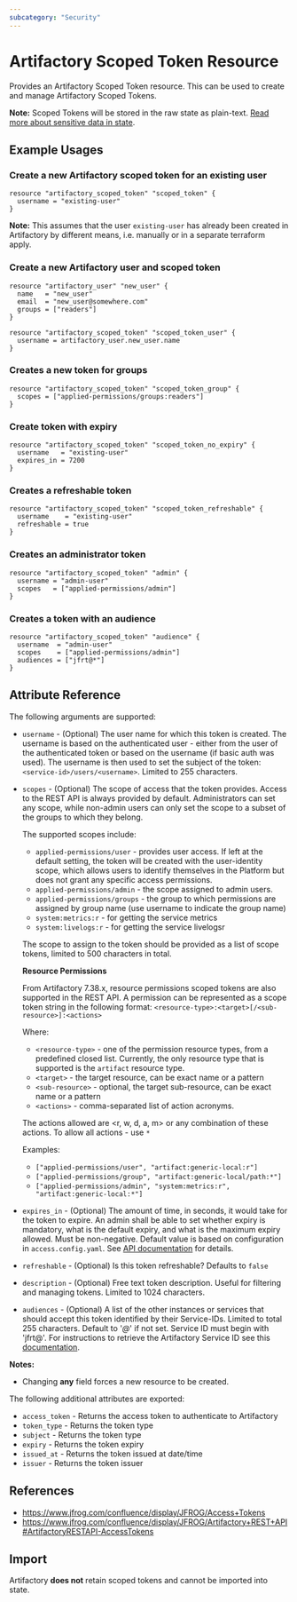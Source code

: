 ```yaml
---
subcategory: "Security"
---
```

# Artifactory Scoped Token Resource

Provides an Artifactory Scoped Token resource. This can be used to create and manage Artifactory Scoped Tokens.

**Note:** Scoped Tokens will be stored in the raw state as plain-text. [Read more about sensitive data in
state](https://www.terraform.io/docs/state/sensitive-data.html).


## Example Usages
### Create a new Artifactory scoped token for an existing user

```hcl
resource "artifactory_scoped_token" "scoped_token" {
  username = "existing-user"
}
```

**Note:** This assumes that the user `existing-user` has already been created in Artifactory by different means, i.e. manually or in a separate terraform apply.

### Create a new Artifactory user and scoped token
```hcl
resource "artifactory_user" "new_user" {
  name   = "new_user"
  email  = "new_user@somewhere.com"
  groups = ["readers"]
}

resource "artifactory_scoped_token" "scoped_token_user" {
  username = artifactory_user.new_user.name
}
```

### Creates a new token for groups
```hcl
resource "artifactory_scoped_token" "scoped_token_group" {
  scopes = ["applied-permissions/groups:readers"]
}
```

### Create token with expiry
```hcl
resource "artifactory_scoped_token" "scoped_token_no_expiry" {
  username   = "existing-user"
  expires_in = 7200
}
```

### Creates a refreshable token
```hcl
resource "artifactory_scoped_token" "scoped_token_refreshable" {
  username    = "existing-user"
  refreshable = true
}
```

### Creates an administrator token
```hcl
resource "artifactory_scoped_token" "admin" {
  username = "admin-user"
  scopes   = ["applied-permissions/admin"]
}
```

### Creates a token with an audience
```hcl
resource "artifactory_scoped_token" "audience" {
  username  = "admin-user"
  scopes    = ["applied-permissions/admin"]
  audiences = ["jfrt@*"]
}
```

## Attribute Reference

The following arguments are supported:

* `username` - (Optional) The user name for which this token is created. The username is based on the authenticated user - either from the user of the authenticated token or based on the username (if basic auth was used). The username is then used to set the subject of the token: `<service-id>/users/<username>`. Limited to 255 characters.
* `scopes` - (Optional) The scope of access that the token provides. Access to the REST API is always provided by default. Administrators can set any scope, while non-admin users can only set the scope to a subset of the groups to which they belong.

  The supported scopes include:
  * `applied-permissions/user` - provides user access. If left at the default setting, the token will be created with the user-identity scope, which allows users to identify themselves in the Platform but does not grant any specific access permissions.
  * `applied-permissions/admin` - the scope assigned to admin users.
  * `applied-permissions/groups` - the group to which permissions are assigned by group name (use username to indicate the group name)
  * `system:metrics:r` - for getting the service metrics
  * `system:livelogs:r` - for getting the service livelogsr

  The scope to assign to the token should be provided as a list of scope tokens, limited to 500 characters in total.

  **Resource Permissions**

  From Artifactory 7.38.x, resource permissions scoped tokens are also supported in the REST API. A permission can be represented as a scope token string in the following format: `<resource-type>:<target>[/<sub-resource>]:<actions>`

  Where:
  * `<resource-type>` - one of the permission resource types, from a predefined closed list. Currently, the only resource type that is supported is the `artifact` resource type.
  * `<target>` - the target resource, can be exact name or a pattern
  * `<sub-resource>` - optional, the target sub-resource, can be exact name or a pattern
  * `<actions>` - comma-separated list of action acronyms.

  The actions allowed are <r, w, d, a, m> or any combination of these actions. To allow all actions - use `*`

  Examples:
  * `["applied-permissions/user", "artifact:generic-local:r"]`
  * `["applied-permissions/group", "artifact:generic-local/path:*"]`
  * `["applied-permissions/admin", "system:metrics:r", "artifact:generic-local:*"]`
* `expires_in` - (Optional) The amount of time, in seconds, it would take for the token to expire. An admin shall be able to set whether expiry is mandatory, what is the default expiry, and what is the maximum expiry allowed. Must be non-negative. Default value is based on configuration in `access.config.yaml`. See [API documentation](https://www.jfrog.com/confluence/display/JFROG/Artifactory+REST+API#ArtifactoryRESTAPI-RevokeTokenbyIDrevoketokenbyid) for details.
* `refreshable` - (Optional) Is this token refreshable? Defaults to `false`
* `description` - (Optional) Free text token description. Useful for filtering and managing tokens. Limited to 1024 characters.
* `audiences` - (Optional) A list of the other instances or services that should accept this token identified by their Service-IDs. Limited to total 255 characters. Default to '*@*' if not set. Service ID must begin with 'jfrt@'. For instructions to retrieve the Artifactory Service ID see this [documentation](https://www.jfrog.com/confluence/display/JFROG/Artifactory+REST+API#ArtifactoryRESTAPI-GetServiceID).

**Notes:**
- Changing **any** field forces a new resource to be created.

The following additional attributes are exported:

* `access_token` - Returns the access token to authenticate to Artifactory
* `token_type` - Returns the token type
* `subject` - Returns the token type
* `expiry` - Returns the token expiry
* `issued_at` - Returns the token issued at date/time
* `issuer` - Returns the token issuer

## References

- https://www.jfrog.com/confluence/display/JFROG/Access+Tokens
- https://www.jfrog.com/confluence/display/JFROG/Artifactory+REST+API#ArtifactoryRESTAPI-AccessTokens

## Import

Artifactory **does not** retain scoped tokens and cannot be imported into state.
